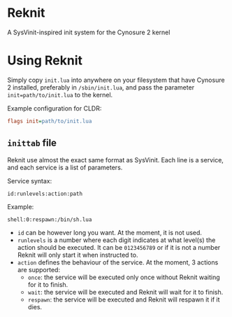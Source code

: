 # Reknit
A SysVinit-inspired init system for the Cynosure 2 kernel

# Using Reknit
Simply copy `init.lua` into anywhere on your filesystem that have Cynosure 2 installed, preferably in `/sbin/init.lua`, and pass the parameter `init=path/to/init.lua` to the kernel.

Example configuration for CLDR:
```cfg
flags init=path/to/init.lua
```

## `inittab` file
Reknit use almost the exact same format as SysVinit. Each line is a service, and each service is a list of parameters.

Service syntax:
```
id:runlevels:action:path
```

Example:
```
shell:0:respawn:/bin/sh.lua
```

- `id` can be however long you want. At the moment, it is not used.
- `runlevels` is a number where each digit indicates at what level(s) the action should be executed.  It can be `0123456789` or if it is not a number Reknit will only start it when instructed to.
- `action` defines the behaviour of the service. At the moment, 3 actions are supported:
  - `once`: the service will be executed only once without Reknit waiting for it to finish.
  - `wait`: the service will be executed and Reknit will wait for it to finish.
  - `respawn`: the service will be executed and Reknit will respawn it if it dies.
